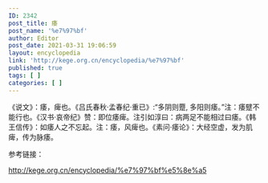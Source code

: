 ```yaml
---
ID: 2342
post_title: 痿
post_name: '%e7%97%bf'
author: Editor
post_date: 2021-03-31 19:06:59
layout: encyclopedia
link: 'http://kege.org.cn/encyclopedia/%e7%97%bf'
published: true
tags: [ ]
categories: [ ]
---
```

《说文》：痿，痺也。《吕氏春秋·孟春纪·重已》:“多阴则蹷, 多阳则痿。”注：痿躄不能行也。《汉书·哀帝纪》赞：即位痿痺。注引如淳曰：病两足不能相过曰痿。《韩王信传》：如痿人之不忘起。注：痿，风痺也。《素问·痿论》：大经空虚，发为肌痺，传为脉痿。

参考链接：

http://kege.org.cn/encyclopedia/%e7%97%bf%e5%8e%a5